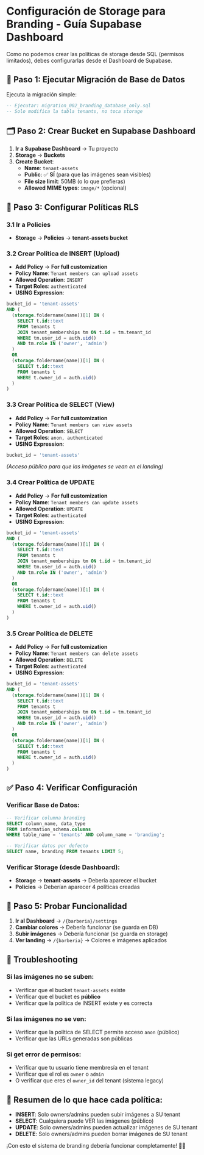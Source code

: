 # Configuración de Storage para Branding - Guía Supabase Dashboard

Como no podemos crear las políticas de storage desde SQL (permisos limitados), debes configurarlas desde el Dashboard de Supabase.

## 🚀 **Paso 1: Ejecutar Migración de Base de Datos**

Ejecuta la migración simple:
```sql
-- Ejecutar: migration_002_branding_database_only.sql
-- Solo modifica la tabla tenants, no toca storage
```

## 🗂️ **Paso 2: Crear Bucket en Supabase Dashboard**

1. **Ir a Supabase Dashboard** → Tu proyecto
2. **Storage** → **Buckets**
3. **Create Bucket**:
   - **Name**: `tenant-assets`
   - **Public**: ✅ **SÍ** (para que las imágenes sean visibles)
   - **File size limit**: 50MB (o lo que prefieras)
   - **Allowed MIME types**: `image/*` (opcional)

## 🔐 **Paso 3: Configurar Políticas RLS**

### **3.1 Ir a Policies**
- **Storage** → **Policies** → **tenant-assets bucket**

### **3.2 Crear Política de INSERT (Upload)**
- **Add Policy** → **For full customization**
- **Policy Name**: `Tenant members can upload assets`
- **Allowed Operation**: `INSERT`
- **Target Roles**: `authenticated`
- **USING Expression**:
```sql
bucket_id = 'tenant-assets' 
AND (
  (storage.foldername(name))[1] IN (
    SELECT t.id::text 
    FROM tenants t 
    JOIN tenant_memberships tm ON t.id = tm.tenant_id 
    WHERE tm.user_id = auth.uid() 
    AND tm.role IN ('owner', 'admin')
  )
  OR
  (storage.foldername(name))[1] IN (
    SELECT t.id::text 
    FROM tenants t 
    WHERE t.owner_id = auth.uid()
  )
)
```

### **3.3 Crear Política de SELECT (View)**
- **Add Policy** → **For full customization**
- **Policy Name**: `Tenant members can view assets`
- **Allowed Operation**: `SELECT`
- **Target Roles**: `anon, authenticated`
- **USING Expression**:
```sql
bucket_id = 'tenant-assets'
```
*(Acceso público para que las imágenes se vean en el landing)*

### **3.4 Crear Política de UPDATE**
- **Add Policy** → **For full customization**
- **Policy Name**: `Tenant members can update assets`
- **Allowed Operation**: `UPDATE`
- **Target Roles**: `authenticated`
- **USING Expression**:
```sql
bucket_id = 'tenant-assets' 
AND (
  (storage.foldername(name))[1] IN (
    SELECT t.id::text 
    FROM tenants t 
    JOIN tenant_memberships tm ON t.id = tm.tenant_id 
    WHERE tm.user_id = auth.uid() 
    AND tm.role IN ('owner', 'admin')
  )
  OR
  (storage.foldername(name))[1] IN (
    SELECT t.id::text 
    FROM tenants t 
    WHERE t.owner_id = auth.uid()
  )
)
```

### **3.5 Crear Política de DELETE**
- **Add Policy** → **For full customization**
- **Policy Name**: `Tenant members can delete assets`
- **Allowed Operation**: `DELETE`
- **Target Roles**: `authenticated`
- **USING Expression**:
```sql
bucket_id = 'tenant-assets' 
AND (
  (storage.foldername(name))[1] IN (
    SELECT t.id::text 
    FROM tenants t 
    JOIN tenant_memberships tm ON t.id = tm.tenant_id 
    WHERE tm.user_id = auth.uid() 
    AND tm.role IN ('owner', 'admin')
  )
  OR
  (storage.foldername(name))[1] IN (
    SELECT t.id::text 
    FROM tenants t 
    WHERE t.owner_id = auth.uid()
  )
)
```

## ✅ **Paso 4: Verificar Configuración**

### **Verificar Base de Datos**:
```sql
-- Verificar columna branding
SELECT column_name, data_type 
FROM information_schema.columns 
WHERE table_name = 'tenants' AND column_name = 'branding';

-- Verificar datos por defecto
SELECT name, branding FROM tenants LIMIT 5;
```

### **Verificar Storage** (desde Dashboard):
- **Storage** → **tenant-assets** → Debería aparecer el bucket
- **Policies** → Deberían aparecer 4 políticas creadas

## 🧪 **Paso 5: Probar Funcionalidad**

1. **Ir al Dashboard** → `/{barberia}/settings`
2. **Cambiar colores** → Debería funcionar (se guarda en DB)
3. **Subir imágenes** → Debería funcionar (se guarda en storage)
4. **Ver landing** → `/{barberia}` → Colores e imágenes aplicados

## 🚨 **Troubleshooting**

### **Si las imágenes no se suben**:
- Verificar que el bucket `tenant-assets` existe
- Verificar que el bucket es **público**
- Verificar que la política de INSERT existe y es correcta

### **Si las imágenes no se ven**:
- Verificar que la política de SELECT permite acceso `anon` (público)
- Verificar que las URLs generadas son públicas

### **Si get error de permisos**:
- Verificar que tu usuario tiene membresía en el tenant
- Verificar que el rol es `owner` o `admin`
- O verificar que eres el `owner_id` del tenant (sistema legacy)

## 📝 **Resumen de lo que hace cada política**:

- **INSERT**: Solo owners/admins pueden subir imágenes a SU tenant
- **SELECT**: Cualquiera puede VER las imágenes (público)
- **UPDATE**: Solo owners/admins pueden actualizar imágenes de SU tenant
- **DELETE**: Solo owners/admins pueden borrar imágenes de SU tenant

¡Con esto el sistema de branding debería funcionar completamente! 🎨✨